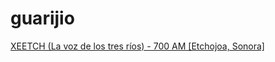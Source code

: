 # guarijio

[XEETCH (La voz de los tres ríos) - 700 AM [Etchojoa, Sonora]](http://radios.inpi.gob.mx:8080/xeetch)

